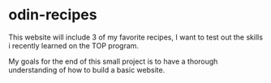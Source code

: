 # odin-recipes

This website will include 3 of my favorite recipes, I want to test out the skills i recently learned on the TOP program. 

My goals for the end of this small project is to have a thorough understanding of how to build a basic website. 
